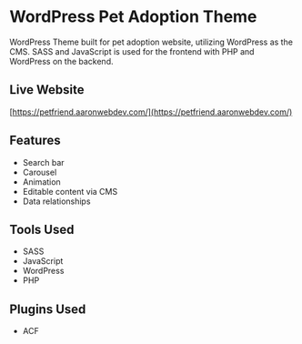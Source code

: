 # WordPress Pet Adoption Theme

WordPress Theme built for pet adoption website, utilizing WordPress as the CMS. SASS and JavaScript is used for the frontend with PHP and WordPress on the backend.

## Live Website
[https://petfriend.aaronwebdev.com/](https://petfriend.aaronwebdev.com/)

## Features

- Search bar
- Carousel
- Animation
- Editable content via CMS
- Data relationships

## Tools Used

- SASS
- JavaScript
- WordPress
- PHP

## Plugins Used

- ACF

